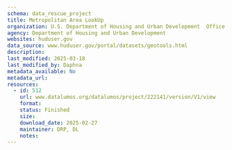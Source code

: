 ```yaml
---
schema: data_rescue_project 
title: Metropolitan Area LookUp
organization: U.S. Department of Housing and Urban Development  Office of Policy Development and Research
agency: Department of Housing and Urban Development
websites: huduser.gov
data_source: www.huduser.gov/portal/datasets/geotools.html
description: 
last_modified: 2025-03-18
last_modified_by: Daphna
metadata_available: No
metadata_url: 
resources:
  - id: 512
    url: www.datalumos.org/datalumos/project/222141/version/V1/view
    format: 
    status: Finished
    size: 
    download_date: 2025-02-27
    maintainer: DRP, DL
    notes: 
---
```

